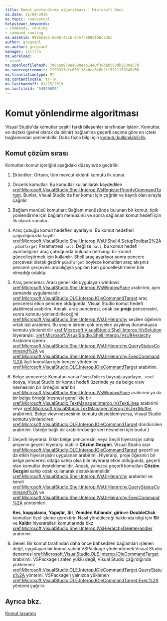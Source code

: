 ```yaml
---
title: Komut yönlendirme algoritması | Microsoft Docs
ms.date: 11/04/2016
ms.topic: conceptual
helpviewer_keywords:
- commands, routing
- command routing
ms.assetid: 998b616b-bd08-45cb-845f-808efb8c33bc
author: gregvanl
ms.author: gregvanl
manager: jillfra
ms.workload:
- vssdk
ms.openlocfilehash: 709cea938ea898eab1440f38deb563db2530e57d
ms.sourcegitcommit: 2193323efc608118e0ce6f6b2ff532f158245d56
ms.translationtype: MT
ms.contentlocale: tr-TR
ms.lasthandoff: 01/25/2019
ms.locfileid: "54949629"
---
```

# <a name="command-routing-algorithm"></a>Komut yönlendirme algoritması
Visual Studio'da komutlar çeşitli farklı bileşenler tarafından işlenir. Komutlar, en dıştaki (genel olarak da bilinir) bağlamına geçerli seçime göre en içteki bağlamından yönlendirilir. Daha fazla bilgi için [komutu kullanılabilirlik](../../extensibility/internals/command-availability.md).  
  
## <a name="order-of-command-resolution"></a>Komut çözüm sırası  
 Komutları komut içeriğini aşağıdaki düzeylerde geçirilir:  
  
1.  Eklentiler: Ortamı, tüm mevcut eklenti komutu ilk sunar.  
  
2.  Öncelik komutlar: Bu komutlar kullanılarak kaydedilen <xref:Microsoft.VisualStudio.Shell.Interop.IVsRegisterPriorityCommandTarget>. Bunlar, Visual Studio'da her komut için çağrılır ve kayıtlı olan sırayla çağrılır.  
  
3.  Bağlam menüsü komutları: Bağlam menüsünde bulunan bir komut, tipik yönlendirme için bağlam menüsünü ve sonra sağlanan komut hedefi için ilk olarak sunulur.  
  
4.  Araç çubuğu komut hedefleri ayarlayın: Bu komut hedefleri çağırdığınızda kayıtlı <xref:Microsoft.VisualStudio.Shell.Interop.IVsUIShell4.SetupToolbar2%2A>. `pCmdTarget` Parametresi `null`. Değilse `null`, bu komut hedefi ayarladığınız araç çubuğunda bulunan herhangi bir komut güncelleştirmek için kullanılır. Shell araç ayarlıyor sonra pencere çerçevesi olarak geçirir `pCmdTarget` böylece komutları araç akışınız pencere çerçevesi aracılığıyla yapılan tüm güncelleştirmeler bile olmadığı odakta.  
  
5.  Araç penceresi: Aracı genellikle uygulayan windows <xref:Microsoft.VisualStudio.Shell.Interop.IVsWindowPane> arabirimi, aynı zamanda uygulamalıdır <xref:Microsoft.VisualStudio.OLE.Interop.IOleCommandTarget> araç penceresi etkin pencere olduğunda, Visual Studio komut hedefi alabilmesi arabirim. Ancak, araç penceresi, odak ise **proje** penceresini, sonra komutu yönlendirileceğini <xref:Microsoft.VisualStudio.Shell.Interop.IVsUIHierarchy> seçilen öğelerin ortak üst arabirimi. Bu seçim birden çok projeleri yayılmış durumdaysa komutu yönlendirilir <xref:Microsoft.VisualStudio.Shell.Interop.IVsSolution> hiyerarşisi. <xref:Microsoft.VisualStudio.Shell.Interop.IVsUIHierarchy> Arabirimi içeren <xref:Microsoft.VisualStudio.Shell.Interop.IVsUIHierarchy.QueryStatusCommand%2A> ve <xref:Microsoft.VisualStudio.Shell.Interop.IVsUIHierarchy.ExecCommand%2A> ilgili komutları için benzer yöntemler <xref:Microsoft.VisualStudio.OLE.Interop.IOleCommandTarget> arabirimi.  
  
6.  Belge penceresi: Komutun varsa `RouteToDocs` bayrağı ayarlayın, *.vsct* dosya, Visual Studio bir komut hedefi üzerinde ya da belge view nesnesinin bir örneğini arar bir <xref:Microsoft.VisualStudio.Shell.Interop.IVsWindowPane> arabirimi ya da bir belge örneği (nesnesi genellikle bir <xref:Microsoft.VisualStudio.TextManager.Interop.IVsTextLines> arabirimi veya <xref:Microsoft.VisualStudio.TextManager.Interop.IVsTextBuffer> arabirimi). Belge view nesnesinin komutu desteklemiyorsa, Visual Studio komutu yönlendiren <xref:Microsoft.VisualStudio.OLE.Interop.IOleCommandTarget> döndürülen arabirimi. (İsteğe bağlı bir arabirim belge veri nesneleri için budur.)  
  
7.  Geçerli hiyerarşi: Etkin belge penceresini veya Seçili hiyerarşiyi sahip projenin geçerli hiyerarşi olabilir **Çözüm Gezgini**. Visual Studio arar <xref:Microsoft.VisualStudio.OLE.Interop.IOleCommandTarget> geçerli ya da etkin hiyerarşisini uygulanan arabirimi. Hiyerarşi, proje öğesinin bir belge penceresi odağa sahip olsa bile hiyerarşi etkin olduğunda, geçerli olan komutlar desteklemelidir. Ancak, yalnızca geçerli komutları **Çözüm Gezgini** sahip odak kullanarak desteklenmelidir <xref:Microsoft.VisualStudio.Shell.Interop.IVsUIHierarchy> arabirimi ve kendi <xref:Microsoft.VisualStudio.Shell.Interop.IVsUIHierarchy.QueryStatusCommand%2A> ve <xref:Microsoft.VisualStudio.Shell.Interop.IVsUIHierarchy.ExecCommand%2A> yöntemleri.  
  
     **Kes**, **kopyalama**, **Yapıştır**, **Sil**, **Yeniden Adlandır**, **girin**ve **DoubleClick** komutları özel işleme gerektirir. Nasıl yönetileceği hakkında bilgi için **Sil** ve **Kaldır** hiyerarşileri komutlarında bkz <xref:Microsoft.VisualStudio.Shell.Interop.IVsHierarchyDeleteHandler> arabirimi.  
  
8.  Genel: Bir komut tarafından daha önce bahsedilen bağlamları işlenen değil, uygulayan bir komut sahibi VSPackage yönlendirmek Visual Studio denemesi <xref:Microsoft.VisualStudio.OLE.Interop.IOleCommandTarget> arabirimi. VSPackage'ı zaten yüklü değil, Visual Studio çağırdığında yüklenmez <xref:Microsoft.VisualStudio.OLE.Interop.IOleCommandTarget.QueryStatus%2A> yöntemi. VSPackage'ı yalnızca yüklenen <xref:Microsoft.VisualStudio.OLE.Interop.IOleCommandTarget.Exec%2A> yöntemi çağrılır.  
  
## <a name="see-also"></a>Ayrıca bkz.  
 [Komut tasarımı](../../extensibility/internals/command-design.md)
